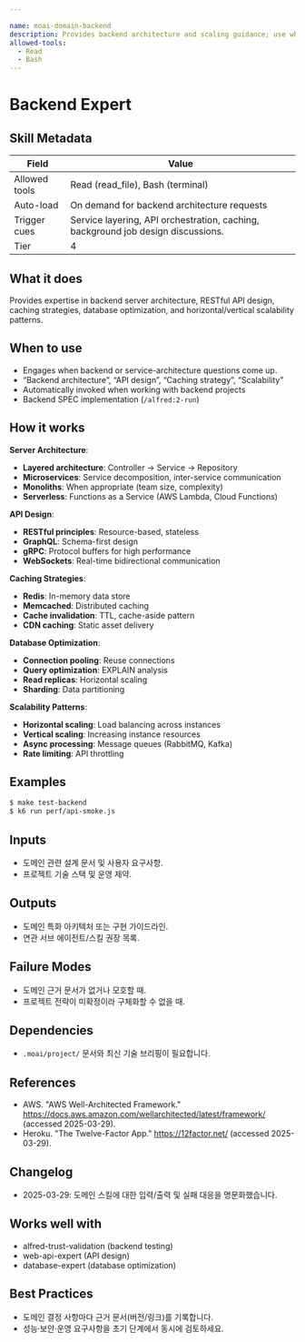 ```yaml
---

name: moai-domain-backend
description: Provides backend architecture and scaling guidance; use when the project targets server-side APIs or infrastructure design decisions.
allowed-tools:
  - Read
  - Bash
---
```


# Backend Expert

## Skill Metadata
| Field | Value |
| ----- | ----- |
| Allowed tools | Read (read_file), Bash (terminal) |
| Auto-load | On demand for backend architecture requests |
| Trigger cues | Service layering, API orchestration, caching, background job design discussions. |
| Tier | 4 |

## What it does

Provides expertise in backend server architecture, RESTful API design, caching strategies, database optimization, and horizontal/vertical scalability patterns.

## When to use

- Engages when backend or service-architecture questions come up.
- “Backend architecture”, “API design”, “Caching strategy”, “Scalability”
- Automatically invoked when working with backend projects
- Backend SPEC implementation (`/alfred:2-run`)

## How it works

**Server Architecture**:
- **Layered architecture**: Controller → Service → Repository
- **Microservices**: Service decomposition, inter-service communication
- **Monoliths**: When appropriate (team size, complexity)
- **Serverless**: Functions as a Service (AWS Lambda, Cloud Functions)

**API Design**:
- **RESTful principles**: Resource-based, stateless
- **GraphQL**: Schema-first design
- **gRPC**: Protocol buffers for high performance
- **WebSockets**: Real-time bidirectional communication

**Caching Strategies**:
- **Redis**: In-memory data store
- **Memcached**: Distributed caching
- **Cache invalidation**: TTL, cache-aside pattern
- **CDN caching**: Static asset delivery

**Database Optimization**:
- **Connection pooling**: Reuse connections
- **Query optimization**: EXPLAIN analysis
- **Read replicas**: Horizontal scaling
- **Sharding**: Data partitioning

**Scalability Patterns**:
- **Horizontal scaling**: Load balancing across instances
- **Vertical scaling**: Increasing instance resources
- **Async processing**: Message queues (RabbitMQ, Kafka)
- **Rate limiting**: API throttling

## Examples
```bash
$ make test-backend
$ k6 run perf/api-smoke.js
```

## Inputs
- 도메인 관련 설계 문서 및 사용자 요구사항.
- 프로젝트 기술 스택 및 운영 제약.

## Outputs
- 도메인 특화 아키텍처 또는 구현 가이드라인.
- 연관 서브 에이전트/스킬 권장 목록.

## Failure Modes
- 도메인 근거 문서가 없거나 모호할 때.
- 프로젝트 전략이 미확정이라 구체화할 수 없을 때.

## Dependencies
- `.moai/project/` 문서와 최신 기술 브리핑이 필요합니다.

## References
- AWS. "AWS Well-Architected Framework." https://docs.aws.amazon.com/wellarchitected/latest/framework/ (accessed 2025-03-29).
- Heroku. "The Twelve-Factor App." https://12factor.net/ (accessed 2025-03-29).

## Changelog
- 2025-03-29: 도메인 스킬에 대한 입력/출력 및 실패 대응을 명문화했습니다.

## Works well with

- alfred-trust-validation (backend testing)
- web-api-expert (API design)
- database-expert (database optimization)

## Best Practices
- 도메인 결정 사항마다 근거 문서(버전/링크)를 기록합니다.
- 성능·보안·운영 요구사항을 초기 단계에서 동시에 검토하세요.
